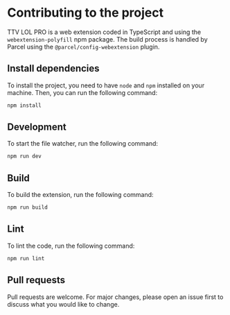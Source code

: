 # Contributing to the project

TTV LOL PRO is a web extension coded in TypeScript and using the `webextension-polyfill` npm package. The build process is handled by Parcel using the `@parcel/config-webextension` plugin.

## Install dependencies

To install the project, you need to have `node` and `npm` installed on your machine. Then, you can run the following command:

```sh
npm install
```

## Development

To start the file watcher, run the following command:

```sh
npm run dev
```

## Build

To build the extension, run the following command:

```sh
npm run build
```

## Lint

To lint the code, run the following command:

```sh
npm run lint
```

## Pull requests

Pull requests are welcome. For major changes, please open an issue first to discuss what you would like to change.

